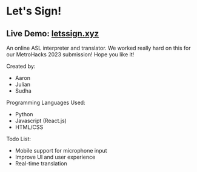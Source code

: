 # Let's Sign!

## Live Demo: [letssign.xyz](https://letssign.xyz)
An online ASL interpreter and translator.
We worked really hard on this for our MetroHacks 2023 submission!
Hope you like it!

Created by:
- Aaron
- Julian
- Sudha

Programming Languages Used:
- Python
- Javascript (React.js)
- HTML/CSS

Todo List:
- Mobile support for microphone input
- Improve UI and user experience
- Real-time translation
